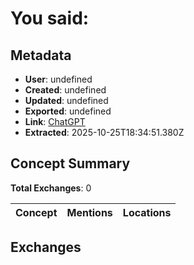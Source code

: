 # **You said:**

## Metadata

- **User**: undefined
- **Created**: undefined
- **Updated**: undefined
- **Exported**: undefined
- **Link**: [ChatGPT](undefined)
- **Extracted**: 2025-10-25T18:34:51.380Z

## Concept Summary

**Total Exchanges**: 0

| Concept | Mentions | Locations |
|---------|----------|----------|

## Exchanges

